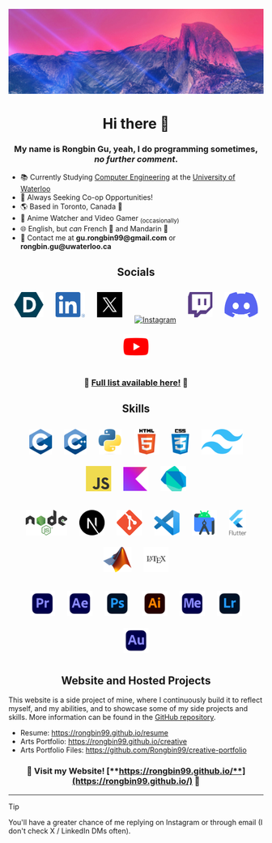 ![Pink sky across majestic mountains](https://github.com/Rongbin99/Rongbin99/blob/main/assets/Wallpaper2-01.svg)

<div align="center">

# Hi there 👋

</div>



<div align="center">

### My name is Rongbin Gu, yeah, I do programming sometimes, _no further comment_. 

</div>

- 📚 Currently Studying [Computer Engineering](https://ece.uwaterloo.ca/) at the [University of Waterloo](https://uwaterloo.ca/)
- 💼 Always Seeking Co-op Opportunities!
- 🌎 Based in Toronto, Canada 🍁
- 🍿 Anime Watcher and Video Gamer <sub>(occasionally)
- 🌐 English, but *can* French 🥖 and Mandarin 🏮
- 📨 Contact me at __gu.rongbin99@gmail.com__ or __rongbin.gu@uwaterloo.ca__



<h2 align="center">Socials</h2>
<p align="center">
<a href="https://devpost.com/Rongbin99" target="_blank"><img style="margin: 10px" src="https://github.com/Rongbin99/Rongbin99/blob/main/assets/devpost-seeklogo.svg" alt="DevPost" height="50" /></a>
<a href="https://www.linkedin.com/in/rongbin99/" target="_blank"><img style="margin: 10px" src="https://github.com/Rongbin99/Rongbin99/blob/main/assets/LI-In-Bug.png" alt="LinkedIn" height="50" /></a>
<a href="https://twitter.com/rongbin99" target="_blank"><img style="margin: 10px" src="https://github.com/Rongbin99/Rongbin99/blob/main/assets/sl_z_072523_61700_01.jpg" alt="X / Twitter" height="50" /></a>
<a href="https://www.instagram.com/rongbin99/" target="_blank"><img style="margin: 10px" src="https://github.com/Rongbin99/Rongbin99/blob/main/assets/Instagram_Glyph_Gradient.svg" alt="Instagram" height="50" /></a>
<a href="https://www.twitch.tv/rongbin99" target="_blank"><img style="margin: 10px" src="https://github.com/Rongbin99/Rongbin99/blob/main/assets/twitch-seeklogo.svg" alt="Twitch" height="50" /></a>
<a href="https://discordapp.com/users/443143545990414346" target="_blank"><img style="margin: 10px" src="https://github.com/Rongbin99/Rongbin99/blob/main/assets/discord-mark-blue.svg" alt="Discord" height="50" /></a>
<a href="https://www.youtube.com/@rongbin99" target="_blank"><img style="margin: 10px" src="https://github.com/Rongbin99/Rongbin99/blob/main/assets/youtube-logo-2431.svg" alt="Youtube" height="50" /></a>
</p>

<div align="center">
  
### 🌟 [**Full list available here!**](https://linktr.ee/rongbin99) 🌟

</div>



<h2 align="center">Skills</h2>
<p align="center">
<a href="https://en.cppreference.com/w/c/language" target="_blank"><img style="margin: 10px" src="https://github.com/Rongbin99/Rongbin99/blob/main/assets/C_Programming_Language.svg" alt="C" height="50" /></a>
<a href="https://www.cplusplus.com/" target="_blank"><img style="margin: 10px" src="https://github.com/Rongbin99/Rongbin99/blob/main/assets/ISO_C%2B%2B_Logo.svg.png" alt="C++" height="50" /></a> 
<a href="https://www.python.org/" target="_blank"><img style="margin: 10px" src="https://github.com/Rongbin99/Rongbin99/blob/main/assets/Python-logo-notext.svg.png" alt="Python" height="50" /></a>  
<a href="https://en.wikipedia.org/wiki/HTML5" target="_blank"><img style="margin: 10px" src="https://github.com/Rongbin99/Rongbin99/blob/main/assets/HTML5_logo_and_wordmark.svg.png" alt="HTML5" height="50" /></a>
<a href="https://en.wikipedia.org/wiki/CSS" target="_blank"><img style="margin: 10px" src="https://github.com/Rongbin99/Rongbin99/blob/main/assets/CSS.3.svg" alt="CSS" height="50" /></a>
<a href="https://tailwindcss.com/" target="_blank"><img style="margin: 10px" src="https://github.com/Rongbin99/Rongbin99/blob/main/assets/Tailwind_CSS_Logo.svg" alt="Tailwind CSS" height="50" /></a>  
<a href="https://www.javascript.com/" target="_blank"><img style="margin: 10px" src="https://github.com/Rongbin99/Rongbin99/blob/main/assets/JavaScript-logo.png" alt="JavaScript" height="50" /></a>
<a href="https://kotlinlang.org/" target="_blank"><img style="margin: 10px" src="https://github.com/Rongbin99/Rongbin99/blob/main/assets/kotlin-logo.png" alt="Kotlin" height="50" /></a>
<a href="https://dart.dev/" target="_blank"><img style="margin: 10px" src="https://github.com/Rongbin99/Rongbin99/blob/main/assets/Dart-logo.png" alt="Dart" height="50" /></a>
</p>

<p align="center">
<a href="https://nodejs.org/en" target="_blank"><img style="margin: 10px" src="https://github.com/Rongbin99/Rongbin99/blob/main/assets/Node.js_logo.svg" alt="Node.js" height="50" /></a>
<a href="https://nextjs.org/" target="_blank"><img style="margin: 10px" src="https://github.com/Rongbin99/Rongbin99/blob/main/assets/next-js.svg" alt="Next.js" height="50" /></a>
<a href="https://git-scm.com/" target="_blank"><img style="margin: 10px" src="https://github.com/Rongbin99/Rongbin99/blob/main/assets/Git-Icon-1788C.png" alt="Git" height="50" /></a>
<a href="https://code.visualstudio.com/" target="_blank"><img style="margin: 10px" src="https://github.com/Rongbin99/Rongbin99/blob/main/assets/Visual_Studio_Code_1.35_icon.svg.webp" alt="Visual Studio Code" height="50" /></a>
<a href="https://developer.android.com/studio" target="_blank"><img style="margin: 10px" src="https://github.com/Rongbin99/Rongbin99/blob/main/assets/icons8-android-studio.svg" alt="Android Studio" height="50" /></a>
<a href="https://docs.flutter.dev/" target="_blank"><img style="margin: 10px" src="https://github.com/Rongbin99/Rongbin99/blob/main/assets/64d67700f8293a9dc827.svg" alt="Flutter" height="50" /></a>
<a href="https://www.mathworks.com/products/matlab.html" target="_blank"><img style="margin: 10px" src="https://github.com/Rongbin99/Rongbin99/blob/main/assets/Matlab_Logo.png" alt="MATLAB" height="50" /></a>
<a href="https://www.latex-project.org/" target="_blank"><img style="margin: 10px" src="https://github.com/Rongbin99/Rongbin99/blob/main/assets/latex.svg" alt="LaTeX" height="50" /></a>
</p>

<p align="center">
<a href="https://www.adobe.com/ca/products/premiere.html" target="_blank"><img style="margin: 10px" src="https://github.com/Rongbin99/Rongbin99/blob/main/assets/adobe_premiere_pro_macos_bigsur_icon_189485.png" alt="Adobe Premiere Pro" height="50" /></a>
<a href="https://www.adobe.com/ca/products/aftereffects.html" target="_blank"><img style="margin: 10px" src="https://github.com/Rongbin99/Rongbin99/blob/main/assets/adobe_after_effects_macos_bigsur_icon_190464.png" alt="Adobe After Effects" height="50" /></a>
<a href="https://www.adobe.com/ca/products/photoshop.html" target="_blank"><img style="margin: 10px" src="https://github.com/Rongbin99/Rongbin99/blob/main/assets/adobe_photoshop_macos_bigsur_icon_190436.png" alt="Adobe Photoshop" height="50" /></a>
<a href="https://www.adobe.com/ca/products/illustrator.html" target="_blank"><img style="margin: 10px" src="https://github.com/Rongbin99/Rongbin99/blob/main/assets/adobe_illustrator_macos_bigsur_icon_190447.png" alt="Adobe Illustrator" height="50" /></a>
<a href="https://www.adobe.com/ca/products/media-encoder.html" target="_blank"><img style="margin: 10px" src="https://github.com/Rongbin99/Rongbin99/blob/main/assets/adobe_media_encoder_macos_bigsur_icon_190437.png" alt="Adobe Media Encoder" height="50" /></a>
<a href="https://www.adobe.com/ca/products/photoshop-lightroom.html" target="_blank"><img style="margin: 10px" src="https://github.com/Rongbin99/Rongbin99/blob/main/assets/adobe_lightroom_macos_bigsur_icon_190441.png" alt="Adobe Lightroom" height="50" /></a>
<a href="https://www.adobe.com/ca/products/audition.html" target="_blank"><img style="margin: 10px" src="https://github.com/Rongbin99/Rongbin99/blob/main/assets/adobe_audition_macos_bigsur_icon_190460.png" alt="Adobe Audition" height="50" /></a>
</p>



<div align="center">
<h2>Website and Hosted Projects</h2>
</div>

This website is a side project of mine, where I continuously build it to reflect myself, and my abilities, and to showcase some of my side projects and skills. More information can be found in the [GitHub repository](https://github.com/Rongbin99/Rongbin99.github.io).
- Resume: <a href="https://rongbin99.github.io/resume" target="_blank">https://rongbin99.github.io/resume</a>
- Arts Portfolio: <a href="https://rongbin99.github.io/arts" target="_blank">https://rongbin99.github.io/creative</a>
- Arts Portfolio Files: <a href="https://github.com/Rongbin99/arts-portfolio" target="_blank">https://github.com/Rongbin99/creative-portfolio</a>

<div align="center">

### 🌟 Visit my Website! [**https://rongbin99.github.io/**](https://rongbin99.github.io/) 🌟

</div>

<hr>

> [!TIP]
> You'll have a greater chance of me replying on Instagram or through email (I don't check X / LinkedIn DMs often).
